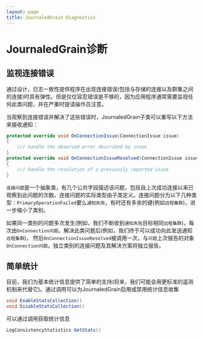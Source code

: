```yaml
---
layout: page
title: JournaledGrain Diagnostics
---
```


# JournaledGrain诊断

## 监视连接错误

通过设计，日志一致性提供程序在出现连接错误(包括与存储的连接以及群集之间的连接)时具有弹性。但是仅仅容忍错误是不够的，因为应用程序通常需要监视任何此类问题，并在严重时提请操作员注意。

当观察到连接错误并解决了这些错误时，JournaledGrain子类可以重写以下方法来接收通知：

```csharp
protected override void OnConnectionIssue(ConnectionIssue issue) 
{
    /// handle the observed error described by issue             
}
protected override void OnConnectionIssueResolved(ConnectionIssue issue) 
{
    /// handle the resolution of a previously reported issue             
}
```

`连接问题`是一个抽象类，有几个公共字段描述该问题，包括自上次成功连接以来已观察到此问题的次数。连接问题的实际类型由子类定义。连接问题分为以下几种类型：`PrimaryOperationFailed`要么`通知失败`，有时还有多余的键(例如`远程集群`)，进一步缩小了类别。

如果同一类别的问题多次发生(例如，我们不断收到`通知失败`目标相同`远程集群`)，每次由`OnConnection问题`。解决此类问题后(例如，我们终于可以成功向此发送通知`远程集群`)， 然后`OnConnectionIssueResolved`被调用一次，与`问题`上次报告的对象`OnConnection问题`。独立类别的连接问题及其解决方案将独立报告。

## 简单统计

目前，我们为基本统计信息提供了简单的支持(将来，我们可能会用更标准的遥测机制来代替它)。通过调用可以为JournaledGrain启用或禁用统计信息收集

```csharp
void EnableStatsCollection()
void DisableStatsCollection()
```

可以通过调用获取统计信息

```csharp
LogConsistencyStatistics GetStats()
```
